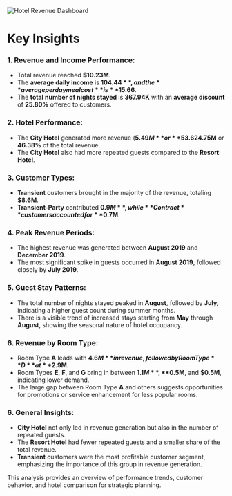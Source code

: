 ![Hotel Revenue Dashboard](https://github.com/user-attachments/assets/b1ad57e9-778f-485d-a4b5-564c9b8d28b7)

#               Key Insights             #

### 1. Revenue and Income Performance:
   - Total revenue reached **$10.23M**.
   - The **average daily income** is **$104.44**, and the **average per day meal cost** is **$15.66**.
   - The **total number of nights stayed** is **367.94K** with an **average discount** of **25.80%** offered to customers.

### 2. Hotel Performance:
   - The **City Hotel** generated more revenue (**$5.49M** or **53.62%**), while the **Resort Hotel** contributed **$4.75M** or **46.38%** of the total revenue.
   - The **City Hotel** also had more repeated guests compared to the **Resort Hotel**.

### 3. Customer Types:
   - **Transient** customers brought in the majority of the revenue, totaling **$8.6M**.
   - **Transient-Party** contributed **$0.9M**, while **Contract** customers accounted for **$0.7M**.

### 4. Peak Revenue Periods:
   - The highest revenue was generated between **August 2019** and **December 2019**.
   - The most significant spike in guests occurred in **August 2019**, followed closely by **July 2019**.

### 5. Guest Stay Patterns:
   - The total number of nights stayed peaked in **August**, followed by **July**, indicating a higher guest count during summer months.
   - There is a visible trend of increased stays starting from **May** through **August**, showing the seasonal nature of hotel occupancy.

### 6. Revenue by Room Type:
   - Room Type **A** leads with **$4.6M** in revenue, followed by Room Type **D** at **$2.9M**.
   - Room Types **E**, **F**, and **G** bring in between **$1.1M**, **$0.5M**, and **$0.5M**, indicating lower demand.
   - The large gap between Room Type **A** and others suggests opportunities for promotions or service enhancement for less popular rooms.

### 6. General Insights:
   - **City Hotel** not only led in revenue generation but also in the number of repeated guests.
   - The **Resort Hotel** had fewer repeated guests and a smaller share of the total revenue.
   - **Transient** customers were the most profitable customer segment, emphasizing the importance of this group in revenue generation.

This analysis provides an overview of performance trends, customer behavior, and hotel comparison for strategic planning.

